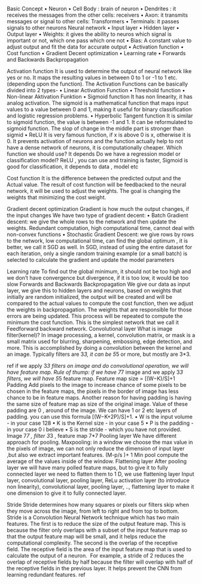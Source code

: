Basic Concept
	•	Neuron
	•	Cell Body : brain of neuron 
	•	Dendrites : it receives the messages from the other cells: receivers 
	•	Axon: it transmits messages or signal to other cells: Transformers
	•	Terminals: it passes signals to other neurons 
Neural network 
	•	Input layer
	•	Hidden layer
	•	Output layer
	•	Weights: it gives the ability to neuros which signal is important or not, which one pass which one not
	•	Bias: A constant value to adjust output and fit the data for accurate output
	•	Activation function
	•	Cost function
	•	Gradient Decent optimization
	•	Learning rate
	•	Forwards and Backwards Backpropagation

Activation function
It is used to determine the output of neural network like yes or no. It maps the resulting values in between 0 to 1 or -1 to 1 etc. (depending upon the function).
The Activation Functions can be basically divided into 2 types-
	•	Linear Activation Function
	•	Threshold function
	•	Non-linear Aktivation Funktion
	•	Sigmoid function 
It has non linearity, it has analog activation. The sigmoid is a mathematical function that maps input values to a value between 0 and 1, making it useful for binary classification and logistic regression problems.
	•	Hyperbolic Tangent function 
It is similar to sigmoid function, the value is between -1 and 1. It can be reformulated to sigmoid function. The slop of change in the middle part is stronger than sigmid
	•	ReLU
It is very famous function, if x is above 0 is x, otherwise it is 0. It prevents activation of neurons and the function actually help to not have a dense network of neurons, it is computationally cheaper. 
Which function we should use? It depends
Do we have a regression model or classification model? ReLU , you can use and training is faster, Sigmoid is good for classification, it depends to data , model etc

Cost function
It is the difference between the predicted output and the Actual value. The result of cost function will be feedbacked to the neural network, it will be used to adjust the weights. The goal is changing the weights that minimizing the cost weight.

Gradient decent optimization
Gradient is how much the output changes, if the input changes
We have two type of gradient decent:
	•	Batch Gradient descent: we give the whole rows to the network and then update the weights. Redundant computation, high computational time, cannot deal with non-convex functions
	•	Stochastic Gradient Descent: we give rows by rows to the network, low computational time, can find the global optimum , it is better, we call it SGD as well. In SGD, instead of using the entire dataset for each iteration, only a single random training example (or a small batch) is selected to calculate the gradient and update the model parameters

Learning rate
To find out the global minimum, it should not be too high and we don’t have convergence but divergence, if it is too low, it would be too slow
Forwards and Backwards Backpropagation
We give our data as input layer, we give this to hidden layers and neurons, based on weights that initially are random initialized, the output will be created and will be compared to the actual values to compute the cost function, then we adjust the weights in backpropagation. The weights that are responsible for those errors are being updated. This process will be repeated to compute the minimum the cost function.   This is the simplest network that we call it Feedforward backward network. 
Convolutional layer
What is image filter(kernel)?
In image processing, a kernel, convolution matrix, or mask is a small matrix used for blurring, sharpening, embossing, edge detection, and more. This is accomplished by doing a convolution between the kernel and an image.
Typically filters are 3*3, it can be 5*5 or more, but mostly are 3*3.

ref
if we apply 3*3 filters on image and do convolutional operation, we will have feature map. Rule of thump:
if we have 7*7 image and we apply 3*3 filters, we will have 5*5 feature map. 
Feature map size = [(W−K)/S]+1
Padding
Add pixels to the image to increase chance of some pixels to be chosen in the feature maps, the pixels in the border of image has less chance to be in feature maps. Another reason for having padding is having the same size of feature map as size of the original image. Value of these padding are 0 , around of the image. We can have 1 or 2 etc layers of padding. 
you can use this formula [(W−K+2P)/S]+1.
	•	W is the input volume - in your case 128
	•	K is the Kernel size - in your case 5
	•	P is the padding - in your case 0 i believe
	•	S is the stride - which you have not provided.
Image 7*7 , filter 3*3 , feature map 7*7
Pooling layer
We have different approach for pooling. 
Maxpooling: in a window we choose the max value in the pixels of image, we can not only reduce the dimension of input layer ,but also we extract important features.
(M-p/s )+ 1
Min pool compute the average of the values inside of the window.
Flattening layer
After pooling layer we will have many polled feature maps, but to give it to fully connected layer we need to flatten them to 1 D, we use flattening layer
Input layer, convolutional layer, pooling layer, ReLu activation layer (to introduce non linearity), convolutional layer, pooling layer, .., flattening layer to make it one dimension to give it to fully connected layer. 

Stride 
Stride determines how many squares or pixels our filters skip when they move across the image, from left to right and from top to bottom. 
Stride is a Convolution Neural Network technique which has two main features. The first is to reduce the size of the output feature map. This is because the filter only overlaps with a subset of the input feature map so that the output feature map will be small, and it helps reduce the computational complexity.
The second is the overlap of the receptive field. The receptive field is the area of the input feature map that is used to calculate the output of a neuron. 
For example, a stride of 2 reduces the overlap of receptive fields by half because the filter will overlap with half of the receptive fields in the previous layer. It helps prevent the CNN from learning redundant features.
ref

